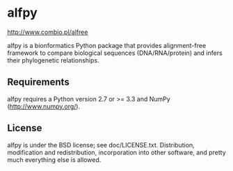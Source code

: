 # alfpy
http://www.combio.pl/alfree

alfpy is a bionformatics Python package that provides alignment-free framework to compare biological sequences (DNA/RNA/protein) and infers their phylogenetic relationships.

## Requirements

alfpy requires a Python version 2.7 or >= 3.3 and NumPy (http://www.numpy.org/).


## License

alfpy is under the BSD license; see doc/LICENSE.txt. Distribution, modification and redistribution, incorporation into other software, and pretty much everything else is allowed.
